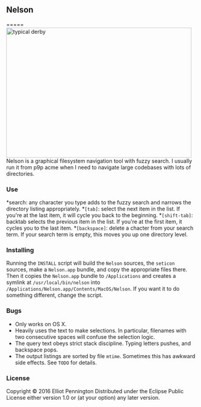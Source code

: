 ## Nelson
=====
<img src="https://dl.dropboxusercontent.com/u/22430202/pic/Nelson.jpg" alt="typical derby" title="Typical Derby" align="left" height=345 width=492/>

Nelson is a graphical filesystem navigation tool with fuzzy search. I usually run it from p9p acme when I need to navigate large codebases with lots of directories.

### Use

*search: any character you type adds to the fuzzy search and narrows the directory listing appropriately.
*`[tab]`: select the next item in the list. If you're at the last item, it will cycle you back to the beginning.
*`[shift-tab]`: backtab selects the previous item in the list. If you're at the first item, it cycles you to the last item.
*`[backspace]`: delete a chacter from your search term. If your search term is empty, this moves you up one directory level.

### Installing

Running the `INSTALL` script will build the `Nelson` sources, the `seticon` sources, make a `Nelson.app` bundle, and copy the appropriate files there. Then it copies the `Nelson.app` bundle to `/Applications` and creates a symlink at `/usr/local/bin/nelson` into `/Applications/Nelson.app/Contents/MacOS/Nelson`. If you want it to do something different, change the script.

### Bugs

* Only works on OS X.
* Heavily uses the text to make selections. In particular, filenames with two consecutive spaces will confuse the selection logic.
* The query text obeys strict stack discipline. Typing letters pushes, and backspace pops.
* The output listings are sorted by file `mtime`. Sometimes this has awkward side effects. See `TODO` for details.

### License

Copyright © 2016 Elliot Pennington
Distributed under the Eclipse Public License either version 1.0 or (at your option) any later version.
